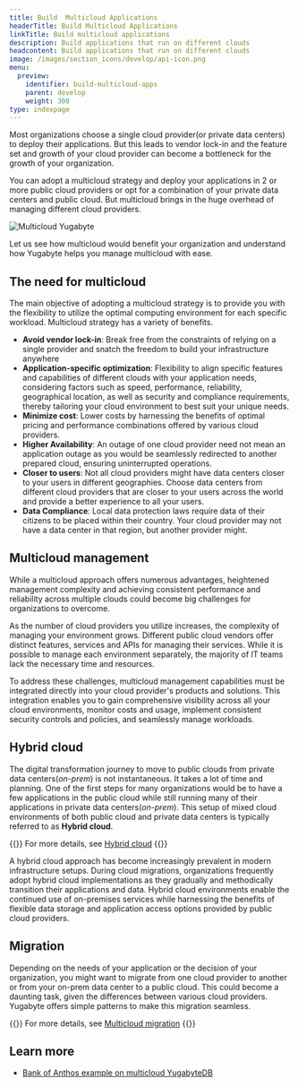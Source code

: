 ```yaml
---
title: Build  Multicloud Applications
headerTitle: Build Multicloud Applications
linkTitle: Build multicloud applications
description: Build applications that run on different clouds
headcontent: Build applications that run on different clouds 
image: /images/section_icons/develop/api-icon.png
menu:
  preview:
    identifier: build-multicloud-apps
    parent: develop
    weight: 300
type: indexpage
---
```


Most organizations choose a single cloud provider(or private data centers) to deploy their applications. But this leads to vendor lock-in and the feature set and growth of your cloud provider can become a bottleneck for the growth of your organization.

You can adopt a multicloud strategy and deploy your applications in 2 or more public cloud providers or opt for a combination of your private data centers and public cloud. But multicloud brings in the huge overhead of managing different cloud providers.

![Multicloud Yugabyte](/images/develop/multicloud/multicloud-global-spread.png)

Let us see how multicloud would benefit your organization and understand how Yugabyte helps you manage multicloud with ease.

## The need for multicloud

The main objective of adopting a multicloud strategy is to provide you with the flexibility to utilize the optimal computing environment for each specific workload. Multicloud strategy has a variety of benefits.

- **Avoid vendor lock-in**: Break free from the constraints of relying on a single provider and snatch the freedom to build your infrastructure anywhere
- **Application-specific optimization**: Flexibility to align specific features and capabilities of different clouds with your application needs, considering factors such as speed, performance, reliability, geographical location, as well as security and compliance requirements, thereby tailoring your cloud environment to best suit your unique needs.
- **Minimize cost**: Lower costs by harnessing the benefits of optimal pricing and performance combinations offered by various cloud providers.
- **Higher Availability**: An outage of one cloud provider need not mean an application outage as you would be seamlessly redirected to another prepared cloud, ensuring uninterrupted operations.
- **Closer to users**: Not all cloud providers might have data centers closer to your users in different geographies. Choose data centers from different cloud providers that are closer to your users across the world and provide a better experience to all your users.
- **Data Compliance**: Local data protection laws require data of their citizens to be placed within their country. Your cloud provider may not have a data center in that region, but another provider might.

## Multicloud management

While a multicloud approach offers numerous advantages, heightened management complexity and achieving consistent performance and reliability across multiple clouds could become big challenges for organizations to overcome.

As the number of cloud providers you utilize increases, the complexity of managing your environment grows. Different public cloud vendors offer distinct features, services and APIs for managing their services. While it is possible to manage each environment separately, the majority of IT teams lack the necessary time and resources.

To address these challenges, multicloud management capabilities must be integrated directly into your cloud provider's products and solutions. This integration enables you to gain comprehensive visibility across all your cloud environments, monitor costs and usage, implement consistent security controls and policies, and seamlessly manage workloads.

## Hybrid cloud

The digital transformation journey to move to public clouds from private data centers(_on-prem_) is not instantaneous. It takes a lot of time and planning. One of the first steps for many organizations would be to have a few applications in the public cloud while still running many of their applications in private data centers(_on-prem_). This setup of mixed cloud environments of both public cloud and private data centers is typically referred to as **Hybrid cloud**.

{{<tip>}}
For more details, see [Hybrid cloud](./hybrid-cloud)
{{</tip>}}

A hybrid cloud approach has become increasingly prevalent in modern infrastructure setups. During cloud migrations, organizations frequently adopt hybrid cloud implementations as they gradually and methodically transition their applications and data. Hybrid cloud environments enable the continued use of on-premises services while harnessing the benefits of flexible data storage and application access options provided by public cloud providers.

## Migration

Depending on the needs of your application or the decision of your organization, you might want to migrate from one cloud provider to another or from your on-prem data center to a public cloud. This could become a daunting task, given the differences between various cloud providers. Yugabyte offers simple patterns to make this migration seamless.

{{<tip>}}
For more details, see [Multicloud migration](./migration)
{{</tip>}}

## Learn more

- [Bank of Anthos example on multicloud YugabyteDB](https://github.com/yugabyte/bank-of-anthos)